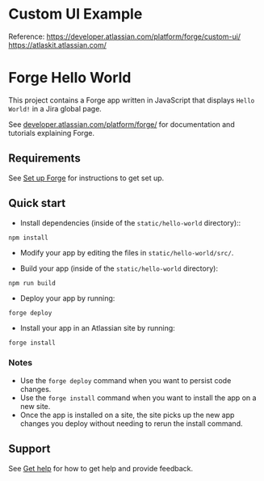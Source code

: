 # Custom UI Example

Reference: 
https://developer.atlassian.com/platform/forge/custom-ui/
https://atlaskit.atlassian.com/


# Forge Hello World

This project contains a Forge app written in JavaScript that displays `Hello World!` in a Jira global page.

See [developer.atlassian.com/platform/forge/](https://developer.atlassian.com/platform/forge) for documentation and tutorials explaining Forge.

## Requirements

See [Set up Forge](https://developer.atlassian.com/platform/forge/set-up-forge/) for instructions to get set up.

## Quick start
- Install dependencies (inside of the `static/hello-world` directory)::
```
npm install
```

- Modify your app by editing the files in `static/hello-world/src/`.

- Build your app (inside of the `static/hello-world` directory):
```
npm run build
```

- Deploy your app by running:
```
forge deploy
```

- Install your app in an Atlassian site by running:
```
forge install
```

### Notes
- Use the `forge deploy` command when you want to persist code changes.
- Use the `forge install` command when you want to install the app on a new site.
- Once the app is installed on a site, the site picks up the new app changes you deploy without needing to rerun the install command.

## Support

See [Get help](https://developer.atlassian.com/platform/forge/get-help/) for how to get help and provide feedback.

